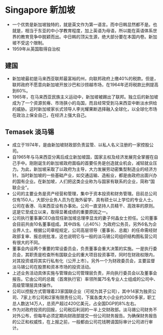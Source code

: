 # Singapore 新加坡

* 一个优势是新加坡独特的，就是英文作为第一语言。而中日韩显然都不是。也就是，相当于东亚的中小学教育程度，加上英语为母语，所以能在英语体系世界的教育竞争中脱颖而出。中日韩的顶尖生源，绝大部分要在本国内卷。新加坡不受这个限制。
* 1959年从英国取得自治权

## 建国

* 新加坡最初是马来西亚联邦最富裕的州，向联邦政府上缴40%的税款。但是，联邦政府不愿意向新加坡开放沙巴和沙捞越市场，在1964年还将税款比例提高到60%。
* 1965年，在马来西亚民族主义运动中，新加坡被踢出了联邦。独立后的新加坡成为了一个资源贫瘠、市场狭小的岛国，而且经常受到马来西亚中断淡水供给的威胁。这时新加坡家长式领导人李光耀果断选择融入全球化，以全球化市场在政治上保全自己，在经济上强大自己。

## Temasek  淡马锡

* 成立于1974年，是由新加坡财政部负责监管、以私人名义注册的一家控股公司。
* 自1965年与马来西亚分离后成立新加坡国，国家主权及经济发展完全掌握在自己手中。刚刚诞生的新加坡政府面临的首要任务是创造就业机会，减轻就业压力。为此，新加坡采取了以政府为主导，大力发展劳动密集型制造业的经济方针。当时新加坡的一些基础产业，如交通运输、造船业，都是由政府出面兴办的国有企业。在新加坡，人们把这类企业称为与国家有联系的企业，简称“国联企业”。
* 公司的主要业务是资产经营和管理，集中于资本投资和财务管理。目前总公司仅有150人，大部分业务人员为在海外留学、具有硕士以上学位的专业人士。公司在香港、马来西亚设有办事处。公司一直坚持人员精干、高效率的原则。这是它至成立以来，取得显著成绩的重要原因之一。
* 公司执行董事兼CEO由现任新加坡总理李显龙的妻子何晶女士担任。公司董事会目前共由10名董事组成。其中四名（占40%）为政府公务员，另外6名为企业界人士。根据公司章程规定，公司高层领导（董事长、总裁）的任命需经财政部复审、报总统批准，这也说明它与一般的淡马锡公司组织结构图私营公司有很大的不同。
* 董事会内设两个重要的常设委员会，负责董事会重大决策的实施。一是执行委员会，其职责是检查所有国联企业的重大项目投资事项，同时在财政权限内，对其投资或将其实行私有化（公开上市）。另外一个为财政委员会，主要监督淡马锡公司在股票和资本市场的投资活动。
* 上述业务活动具体实施与管理由公司管理层负责，并向执行委员会以及董事会报告。它由公司的总裁（首席执行官）率领所属75名专业人士组成的公司中、高级管理层具体操作。
* 公司以控股方式管理着23家国联企业（可视为其子公司），其中14家为独资公司、7家上市公司和2家有限责任公司，下属各类大小企业约2000多家，职工总人数达14万人，总资产超过420亿美元，占全国DGP的8%左右。
* 作为对政府投资的回报，公司税后利润的一半上交财政部。淡马锡公司财务不对外公布，但每年必须定期向财政部提交一份公司财务报告。为确保财务报告的公正和权威性，在上报之前，一般都由公司花钱聘请国际审计公司进行审计。

